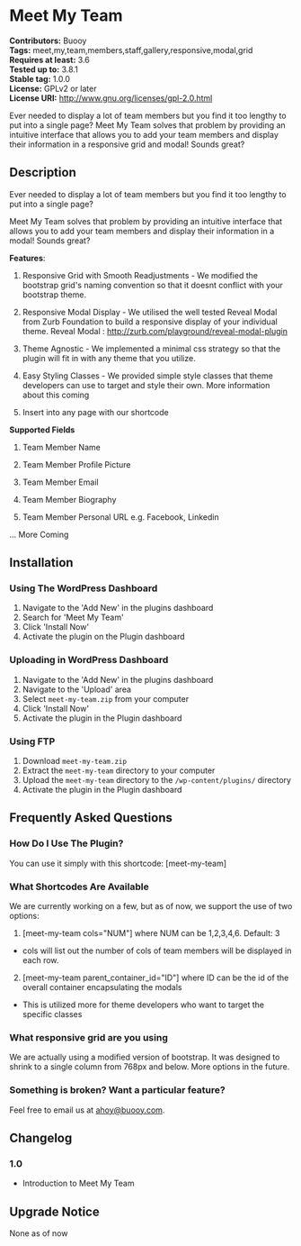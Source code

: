 # Meet My Team #
**Contributors:** Buooy  
**Tags:** meet,my,team,members,staff,gallery,responsive,modal,grid  
**Requires at least:** 3.6  
**Tested up to:** 3.8.1  
**Stable tag:** 1.0.0  
**License:** GPLv2 or later  
**License URI:** http://www.gnu.org/licenses/gpl-2.0.html  

Ever needed to display a lot of team members but you find it too lengthy to put into a single page? Meet My Team solves that problem by providing an intuitive interface that allows you to add your team members and display their information in a responsive grid and modal! Sounds great?

## Description ##
Ever needed to display a lot of team members but you find it too lengthy to put into a single page? 

Meet My Team solves that problem by providing an intuitive interface that allows you to add your team members and display their information in a modal! Sounds great?

**Features**:  

1. Responsive Grid with Smooth Readjustments - We modified the bootstrap grid's naming convention so that it doesnt conflict with your bootstrap theme.

2. Responsive Modal Display - We utilised the well tested Reveal Modal from Zurb Foundation to build a responsive display of your individual theme.
Reveal Modal : http://zurb.com/playground/reveal-modal-plugin

3. Theme Agnostic - We implemented a minimal css strategy so that the plugin will fit in with any theme that you utilize.

4. Easy Styling Classes - We provided simple style classes that theme developers can use to target and style their own. More information about this coming

5. Insert into any page with our shortcode

**Supported Fields**  

1. Team Member Name

2. Team Member Profile Picture

3. Team Member Email

4. Team Member Biography

5. Team Member Personal URL e.g. Facebook, Linkedin

... More Coming

## Installation ##

### Using The WordPress Dashboard ###

1. Navigate to the 'Add New' in the plugins dashboard
2. Search for 'Meet My Team'
3. Click 'Install Now'
4. Activate the plugin on the Plugin dashboard

### Uploading in WordPress Dashboard ###

1. Navigate to the 'Add New' in the plugins dashboard
2. Navigate to the 'Upload' area
3. Select `meet-my-team.zip` from your computer
4. Click 'Install Now'
5. Activate the plugin in the Plugin dashboard

### Using FTP ###

1. Download `meet-my-team.zip`
2. Extract the `meet-my-team` directory to your computer
3. Upload the `meet-my-team` directory to the `/wp-content/plugins/` directory
4. Activate the plugin in the Plugin dashboard


## Frequently Asked Questions ##

### How Do I Use The Plugin? ###

You can use it simply with this shortcode: [meet-my-team]

### What Shortcodes Are Available ###

We are currently working on a few, but as of now, we support the use of two options:

1. [meet-my-team cols="NUM"] where NUM can be 1,2,3,4,6. Default: 3
- cols will list out the number of cols of team members will be displayed in each row.

2. [meet-my-team parent_container_id="ID"] where ID can be the id of the overall container encapsulating the modals
- This is utilized more for theme developers who want to target the specific classes

### What responsive grid are you using ###

We are actually using a modified version of bootstrap. It was designed to shrink to a single column from 768px and below. More options in the future.

### Something is broken? Want a particular feature? ###

Feel free to email us at ahoy@buooy.com.

## Changelog ##

### 1.0 ###
* Introduction to Meet My Team

## Upgrade Notice ##

None as of now